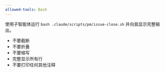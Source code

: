 ```yaml
---
allowed-tools: Bash
---
```


使用子智能体运行 `bash .claude/scripts/pm/issue-close.sh` 并向我显示完整输出。

- 不要截断
- 不要折叠
- 不要缩写
- 完整显示所有行
- 不要打印任何其他注释
